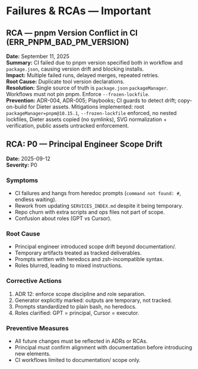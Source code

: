 # Failures & RCAs — Important

## RCA — pnpm Version Conflict in CI (ERR_PNPM_BAD_PM_VERSION)
**Date:** September 11, 2025  
**Summary:** CI failed due to pnpm version specified both in workflow and `package.json`, causing version drift and blocking installs.  
**Impact:** Multiple failed runs, delayed merges, repeated retries.  
**Root Cause:** Duplicate tool version declarations.  
**Resolution:** Single source of truth is `package.json` `packageManager`. Workflows must not pin pnpm. Enforce `--frozen-lockfile`.  
**Prevention:** ADR-004, ADR-005; Playbooks; CI guards to detect drift; copy-on-build for Dieter assets. Mitigations implemented: root `packageManager=pnpm@10.15.1`, `--frozen-lockfile` enforced, no nested lockfiles, Dieter assets copied (no symlinks), SVG normalization + verification, public assets untracked enforcement.

## RCA: P0 — Principal Engineer Scope Drift

**Date:** 2025-09-12  
**Severity:** P0  

### Symptoms
- CI failures and hangs from heredoc prompts (`command not found: #`, endless waiting).
- Rework from updating `SERVICES_INDEX.md` despite it being temporary.
- Repo churn with extra scripts and ops files not part of scope.
- Confusion about roles (GPT vs Cursor).

### Root Cause
- Principal engineer introduced scope drift beyond documentation/.
- Temporary artifacts treated as tracked deliverables.
- Prompts written with heredocs and zsh-incompatible syntax.
- Roles blurred, leading to mixed instructions.

### Corrective Actions
1. ADR 12: enforce scope discipline and role separation.  
2. Generator explicitly marked: outputs are temporary, not tracked.  
3. Prompts standardized to plain bash, no heredocs.  
4. Roles clarified: GPT = principal, Cursor = executor.  

### Preventive Measures
- All future changes must be reflected in ADRs or RCAs.  
- Principal must confirm alignment with documentation before introducing new elements.  
- CI workflows limited to documentation/ scope only.  

